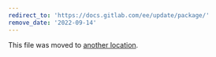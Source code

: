 ```yaml
---
redirect_to: 'https://docs.gitlab.com/ee/update/package/'
remove_date: '2022-09-14'
---
```


This file was moved to [another location](https://docs.gitlab.com/ee/update/package/).

<!-- This redirect file can be deleted after <2022-09-14>. -->
<!-- Before deletion, see: https://docs.gitlab.com/ee/development/documentation/#move-or-rename-a-page -->
